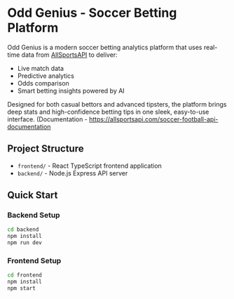 # Odd Genius - Soccer Betting Platform 
 
Odd Genius is a modern soccer betting analytics platform that uses real-time data from [AllSportsAPI](https://allsportsapi.com) to deliver: 
- Live match data
- Predictive analytics
- Odds comparison
- Smart betting insights powered by AI

Designed for both casual bettors and advanced tipsters, the platform brings deep stats and high-confidence betting tips in one sleek, easy-to-use interface. (Documentation - https://allsportsapi.com/soccer-football-api-documentation

 
## Project Structure 
- `frontend/` - React TypeScript frontend application 
- `backend/` - Node.js Express API server 
 
## Quick Start 
 
### Backend Setup 
```bash 
cd backend 
npm install 
npm run dev 
``` 
 
### Frontend Setup 
```bash 
cd frontend 
npm install 
npm start 
``` 
